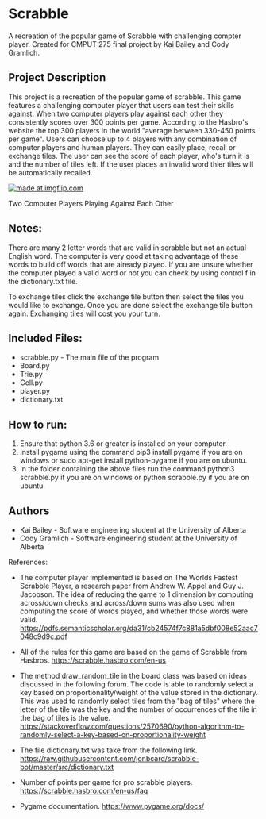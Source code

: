 # Scrabble
A recreation of the popular game of Scrabble with challenging compter player. Created for CMPUT 275 final project by Kai Bailey and Cody Gramlich.

## Project Description
This project is a recreation of the popular game of scrabble. This game features a challenging computer player that users can test their skills against. When two computer players play against each other they consistently scores over 300 points per game. According to the Hasbro's website the top 300 players in the world "average between 330-450 points per game". Users can choose up to 4 players with any combination of computer players and human players. They can easily place, recall or exchange tiles. The user can see the score of each player, who's turn it is and the number of tiles left. If the user places an invalid word thier tiles will be automatically recalled.


<a href="https://imgflip.com/gif/29pael"><img src="https://i.imgflip.com/29pael.gif" title="made at imgflip.com" /></a>

Two Computer Players Playing Against Each Other

## Notes:
There are many 2 letter words that are valid in scrabble but not an actual English word. The computer is very good at
taking advantage of these words to build off words that are already played. If you are unsure whether the computer played a
valid word or not you can check by using control f in the dictionary.txt file.

To exchange tiles click the exchange tile button then select the tiles you would like to exchange. Once you are done select
the exchange tile button again. Exchanging tiles will cost you your turn.


## Included Files:
- scrabble.py - The main file of the program
- Board.py
- Trie.py
- Cell.py
- player.py
- dictionary.txt


## How to run:
1) Ensure that python 3.6 or greater is installed on your computer.
2) Install pygame using the command pip3 install pygame if you are on windows or
   sudo apt-get install python-pygame if you are on ubuntu.
3) In the folder containing the above files run the command python3 scrabble.py if you
   are on windows or python scrabble.py if you are on ubuntu.


## Authors
- Kai Bailey - Software engineering student at the University of Alberta
- Cody Gramlich - Software engineering student at the University of Alberta

References:

- The computer player implemented is based on The Worlds Fastest Scrabble Player, a research paper from Andrew W. Appel and
Guy J. Jacobson. The idea of reducing the game to 1 dimension by computing across/down checks and across/down sums was also
used when computing the score of words played, and whether those words were valid.
https://pdfs.semanticscholar.org/da31/cb24574f7c881a5dbf008e52aac7048c9d9c.pdf

- All of the rules for this game are based on the game of Scrabble from Hasbros.
https://scrabble.hasbro.com/en-us

- The method draw_random_tile in the board class was based on ideas discussed in the following forum. The code is able
to randomly select a key based on proportionality/weight of the value stored in the dictionary. This was used to randomly
select tiles from the "bag of tiles" where the letter of the tile was the key and the number of occurrences of the tile in
the bag of tiles is the value.
https://stackoverflow.com/questions/2570690/python-algorithm-to-randomly-select-a-key-based-on-proportionality-weight

- The file dictionary.txt was take from the following link.
https://raw.githubusercontent.com/jonbcard/scrabble-bot/master/src/dictionary.txt

- Number of points per game for pro scrabble players.
https://scrabble.hasbro.com/en-us/faq

- Pygame documentation.
https://www.pygame.org/docs/